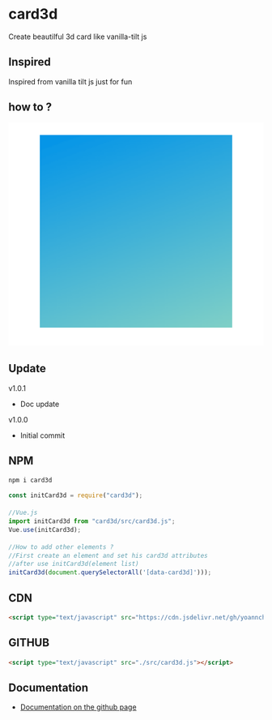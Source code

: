 # card3d
Create beautilful 3d card like vanilla-tilt js

## Inspired

Inspired from vanilla tilt js just for fun

## how to ?

<img src="./assets/Animation.gif" alt="GIF ANIMATION"></img>

## Update
v1.0.1
- Doc update

v1.0.0
- Initial commit

## NPM
```
npm i card3d
```
```js
const initCard3d = require("card3d");

//Vue.js
import initCard3d from "card3d/src/card3d.js";
Vue.use(initCard3d);

//How to add other elements ?
//First create an element and set his card3d attributes
//after use initCard3d(element list)
initCard3d(document.querySelectorAll('[data-card3d]')));
```

## CDN
```html
<script type="text/javascript" src="https://cdn.jsdelivr.net/gh/yoannchb-pro/Card3d/src/card3d.min.js"></script>
```

## GITHUB
```html
<script type="text/javascript" src="./src/card3d.js"></script>
```

## Documentation

- [Documentation on the github page](https://yoannchb-pro.github.io/card3d/index.html)